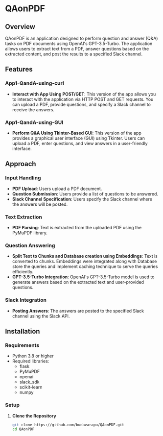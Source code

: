 # QAonPDF

## Overview
QAonPDF is an application designed to perform question and answer (Q&A) tasks on PDF documents using OpenAI's GPT-3.5-Turbo. The application allows users to extract text from a PDF, answer questions based on the extracted content, and post the results to a specified Slack channel.

## Features

### App1-QandA-using-curl
- **Interact with App Using POST/GET**: This version of the app allows you to interact with the application via HTTP POST and GET requests. You can upload a PDF, provide questions, and specify a Slack channel to receive the answers.

### App1-QandA-using-GUI
- **Perform Q&A Using Tkinter-Based GUI**: This version of the app provides a graphical user interface (GUI) using Tkinter. Users can upload a PDF, enter questions, and view answers in a user-friendly interface.

## Approach

### Input Handling
- **PDF Upload**: Users upload a PDF document.
- **Question Submission**: Users provide a list of questions to be answered.
- **Slack Channel Specification**: Users specify the Slack channel where the answers will be posted.

### Text Extraction
- **PDF Parsing**: Text is extracted from the uploaded PDF using the PyMuPDF library.

### Question Answering
- **Split Text to Chunks and Database creation using Embeddings**: Text is converted to chunks. Embeddings were integrated along with Database store the queries and implement caching technique to serve the queries efficiently.
- **GPT-3.5-Turbo Integration**: OpenAI's GPT-3.5-Turbo model is used to generate answers based on the extracted text and user-provided questions.

### Slack Integration
- **Posting Answers**: The answers are posted to the specified Slack channel using the Slack API.

## Installation

### Requirements
- Python 3.8 or higher
- Required libraries:
  - flask
  - PyMuPDF
  - openai
  - slack_sdk
  - scikit-learn
  - numpy

### Setup

1. **Clone the Repository**
   ```bash
   git clone https://github.com/budavarapu/QAonPDF.git
   cd QAonPDF
